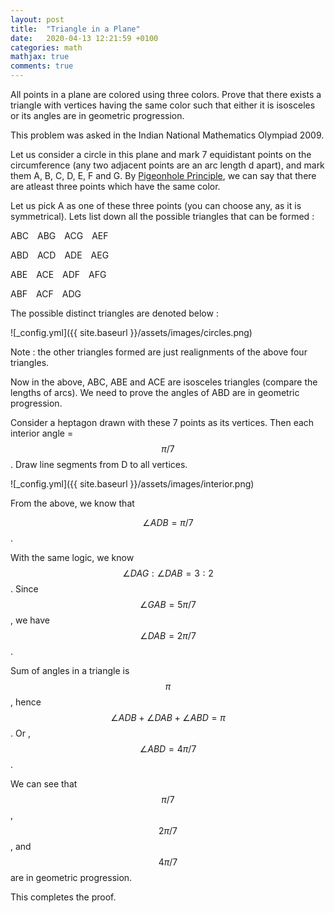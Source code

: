 ```yaml
---
layout: post
title:  "Triangle in a Plane"
date:   2020-04-13 12:21:59 +0100
categories: math
mathjax: true
comments: true
---
```


All points in a plane are colored using three colors. Prove that there exists a triangle with vertices having the same color such that either it is isosceles or its angles are in geometric progression.

This problem was asked in the Indian National Mathematics Olympiad 2009.

Let us consider a circle in this plane and mark 7 equidistant points on the circumference (any two adjacent points are an arc length d apart), and mark them A, B, C, D, E, F and G. By [Pigeonhole Principle](https://en.wikipedia.org/wiki/Pigeonhole_principle), we can say that there are atleast three points which have the same color.

Let us pick A as one of these three points (you can choose any, as it is symmetrical). Lets list down all the possible triangles that can be formed :

<p>ABC&emsp;ABG&emsp;ACG&emsp;AEF</p>
<p>ABD&emsp;ACD&emsp;ADE&emsp;AEG </p>
<p>ABE&emsp;ACE&emsp;ADF&emsp;AFG </p>
<p>ABF&emsp;ACF&emsp;ADG </p>

The possible distinct triangles are denoted below :

![_config.yml]({{ site.baseurl }}/assets/images/circles.png)

Note : the other triangles formed are just realignments of the above four triangles.

Now in the above, ABC, ABE and ACE are isosceles triangles (compare the lengths of arcs). We need to prove the angles of ABD are in geometric progression.

Consider a heptagon drawn with these 7 points as its vertices. Then each interior angle = $$ \pi / 7 $$ . Draw line segments from D to all vertices. 

![_config.yml]({{ site.baseurl }}/assets/images/interior.png)

From the above, we know that 

$$ \angle ADB = \pi / 7 $$.

With the same logic, we know $$ \angle DAG : \angle DAB = 3 : 2 $$. Since $$ \angle GAB = 5\pi / 7 $$ , we have $$ \angle DAB = 2\pi / 7 $$.

Sum of angles in a triangle is $$ \pi $$, hence $$ \angle ADB + \angle DAB + \angle ABD = \pi $$. Or , $$ \angle ABD = 4\pi / 7 $$.

We can see that $$ \pi / 7 $$, $$ 2\pi / 7 $$, and $$ 4\pi / 7 $$ are in geometric progression. 

This completes the proof.
